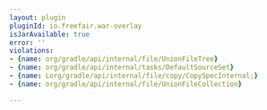 ```yaml
---
layout: plugin
pluginId: io.freefair.war-overlay
isJarAvailable: true
error: ''
violations:
- {name: org/gradle/api/internal/file/UnionFileTree}
- {name: org/gradle/api/internal/tasks/DefaultSourceSet}
- {name: Lorg/gradle/api/internal/file/copy/CopySpecInternal;}
- {name: org/gradle/api/internal/file/UnionFileCollection}

---
```

